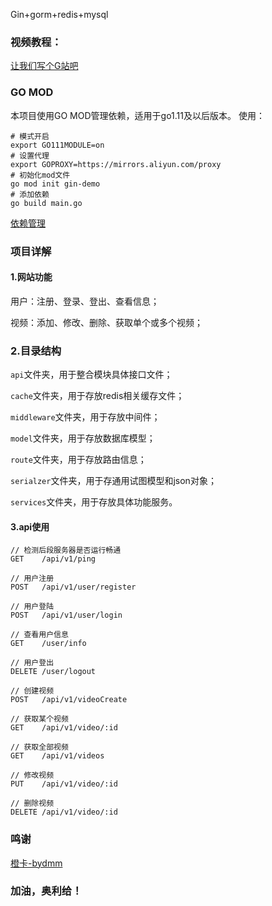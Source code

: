 Gin+gorm+redis+mysql


### 视频教程：

[让我们写个G站吧](https://space.bilibili.com/10/channel/detail?cid=78794)

### GO MOD

本项目使用GO MOD管理依赖，适用于go1.11及以后版本。
使用：

	# 模式开启
	export GO111MODULE=on
	# 设置代理
	export GOPROXY=https://mirrors.aliyun.com/proxy
	# 初始化mod文件
	go mod init gin-demo
	# 添加依赖
	go build main.go

[依赖管理](https://github.com/yearningfree/accumulation/blob/master/Mynote/%E6%96%B0%E7%89%B9%E6%80%A7GoModule.md)

### 项目详解

#### 1.网站功能

用户：注册、登录、登出、查看信息；

视频：添加、修改、删除、获取单个或多个视频；

### 2.目录结构

`api`文件夹，用于整合模块具体接口文件；

`cache`文件夹，用于存放redis相关缓存文件；

`middleware`文件夹，用于存放中间件；

`model`文件夹，用于存放数据库模型；

`route`文件夹，用于存放路由信息；

`serialzer`文件夹，用于存通用试图模型和json对象；

`services`文件夹，用于存放具体功能服务。

#### 3.api使用

	// 检测后段服务器是否运行畅通
	GET    /api/v1/ping
	
	// 用户注册
	POST   /api/v1/user/register
	
	// 用户登陆
	POST   /api/v1/user/login
	
	// 查看用户信息
	GET    /user/info
	
	// 用户登出
	DELETE /user/logout
	
	// 创建视频
	POST   /api/v1/videoCreate
	
	// 获取某个视频
	GET    /api/v1/video/:id
	
	// 获取全部视频
	GET    /api/v1/videos
	
	// 修改视频
	PUT    /api/v1/video/:id
	
	// 删除视频
	DELETE /api/v1/video/:id

### 鸣谢

[橙卡-bydmm](https://space.bilibili.com/10)

### 加油，奥利给！